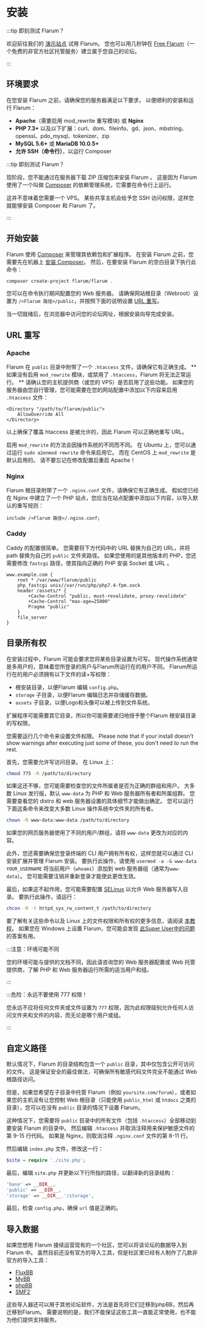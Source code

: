 # 安装

:::tip 即刻测试 Flarum？

欢迎前往我们的 [演示站点](https://discuss.flarum.org/d/21101) 试用 Flarum。 您也可以用几秒钟在 [Free Flarum](https://www.freeflarum.com)（一个免费的非官方社区托管服务）建立属于您自己的论坛。

:::

## 环境要求

在您安装 Flarum 之前，请确保您的服务器满足以下要求， 以便顺利的安装和运行 Flarum：

* **Apache**（需要启用 mod\_rewrite 重写模块) 或 **Nginx**
* **PHP 7.3+** 以及以下扩展：curl、dom、fileinfo、gd、json、mbstring、openssl、pdo_mysql、tokenizer、zip
* **MySQL 5.6+** 或 **MariaDB 10.0.5+**
* **允许 SSH（命令行）**，以运行 Composer

:::tip 即刻测试 Flarum？

现阶段，您不能通过在服务器下载 ZIP 压缩包来安装 Flarum 。 这是因为 Flarum 使用了一个叫做 [Composer](https://getcomposer.org) 的依赖管理系统，它需要在命令行上运行。

这并不意味着您需要一个 VPS。 某些共享主机会给予您 SSH 访问权限，这样您就能够安装 Composer 和 Flarum 了。

:::

## 开始安装

Flarum 使用 [Composer](https://getcomposer.org) 来管理其依赖包和扩展程序。 在安装 Flarum 之前，您需要先在机器上 [安装 Composer](https://getcomposer.org)。 然后，在要安装 Flarum 的空白目录下执行此命令：

```bash
composer create-project flarum/flarum .
```

您可以在命令执行期间配置您的 Web 服务器。 请确保网站根目录（Webroot）设置为 `/<Flarum 路径>/public`，并按照下面的说明设置 [URL 重写](#url-rewriting)。

当一切就绪后，在浏览器中访问您的论坛网址，根据安装向导完成安装。

## URL 重写

### Apache

Flarum 在 `public` 目录中附带了一个 `.htaccess` 文件，请确保它有正确生成。 **如果没有启用 `mod_rewrite` 模块，或禁用了 `.htaccess`，Flarum 将无法正常运行。 ** 请确认您的主机提供商（或您的 VPS）是否启用了这些功能。 如果您的服务器由您自行管理，您可能需要在您的网站配置中添加以下内容来启用 `.htaccess` 文件：

```
<Directory "/path/to/flarum/public">
    AllowOverride All
</Directory>
```

以上确保了覆盖 htaccess 是被允许的，因此 Flarum 可以正确地重写 URL。

启用 `mod_rewrite` 的方法会因操作系统的不同而不同。 在 Ubuntu 上，您可以通过运行 `sudo a2enmod rewrite` 命令来启用它。 而在 CentOS 上 `mod_rewrite` 是默认启用的。 请不要忘记在修改配置后重启 Apache！

### Nginx

Flarum 根目录附带了一个 `.nginx.conf` 文件，请确保它有正确生成。 假如您已经在 Nginx 中建立了一个 PHP 站点，您应当在站点配置中添加以下内容，以导入默认的重写规则：

```nginx
include /<Flarum 路径>/.nginx.conf;
```

### Caddy

Caddy 的配置很简单。 您需要将下方代码中的 URL 替换为自己的 URL，并将 path 替换为自己的 `public` 文件夹路径。 如果您使用的是其他版本的 PHP，您还需要修改 `fastcgi` 路径，使其指向正确的 PHP 安装 Socket 或 URL 。

```
www.example.com {
    root * /var/www/flarum/public
    php_fastcgi unix//var/run/php/php7.4-fpm.sock
    header /assets/* {
        +Cache-Control "public, must-revalidate, proxy-revalidate"
        +Cache-Control "max-age=25000"
        Pragma "public"
    }
    file_server
}
```
## 目录所有权

在安装过程中，Flarum 可能会要求您将某些目录设置为可写。 现代操作系统通常是多用户的，意味着您所登录的用户与Flarum所运行在的用户不同。 Flarum所运行在的用户必须拥有以下文件的读+写权限：

- 根安装目录，以便Flarum 编辑 `config.php`。
- `storage` 子目录，以便Flarum 编辑日志并存储缓存数据。
- `assets` 子目录，以便Logo和头像可以被上传到文件系统。

扩展程序可能需要其它目录，所以你可能需要递归地授予整个Flarum 根安装目录的写权限。

您需要运行几个命令来设置文件权限。 Please note that if your install doesn't show warnings after executing just some of these, you don't need to run the rest.

首先，您需要允许写访问目录。 在 Linux 上：

```bash
chmod 775 -R /path/to/directory
```

如果这还不够，您可能需要检查您的文件所属者是否为正确的群组和用户。 大多数 Linux 发行版，默认 `www-data` 为 PHP 和 Web 服务器所有者和所属组群。 您需要查看您的 distro 和 web 服务器设置的具体细节才能做出确定。 您可以运行下面这条命令来改变大多数 Linux 操作系统中文件夹的所有者。

```bash
chown -R www-data:www-data /path/to/directory
```

如果您的网页服务器使用了不同的用户/群组，请将 `www-data` 更改为对应的内容。

此外，您还需要确保您登录终端的 CLI 用户拥有所有权，这样您就可以通过 CLI 安装扩展并管理 Flarum 安装。 要执行此操作，请使用 `usermod -a -G www-data YOUR_USERNAME` 将当前用户（`whoami`）添加到 web 服务器组（通常为`www-data`）。 您可能需要注销并重新登录才能使此更改生效。

最后，如果这不起作用，您可能需要配置 [SELinux](https://www.redhat.com/en/topics/linux/what-is-selinux) 以允许 Web 服务器写入目录。 要执行此操作，请运行：

```bash
chcon -R -t httpd_sys_rw_content_t /path/to/directory
```

要了解有关这些命令以及 Linux 上的文件权限和所有权的更多信息，请阅读 [本教程](https://www.thegeekdiary.com/understanding-basic-file-permissions-and-ownership-in-linux/)。 如果您在 Windows 上设置 Flarum，您可能会发现 [此Super User中的问题](https://superuser.com/questions/106181/equivalent-of-chmod-to-change-file-permissions-in-windows) 的答案有用。

:::注意：环境可能不同

您的环境可能与提供的文档不同，因此请咨询您的 Web 服务器配置或 Web 托管提供商，了解 PHP 和 Web 服务器运行所需的适当用户和组。

:::

:::危险：永远不要使用 777 权限！

您永远不应将任何文件夹或文件设置为 `777` 权限，因为此权限级别允许任何人访问文件夹和文件的内容，而无论是哪个用户或组。

:::

## 自定义路径

默认情况下，Flarum 的目录结构包含一个 `public` 目录，其中仅包含公开可访问的文件。 这是保证安全的最佳做法，可确保所有敏感代码文件完全不能通过 Web 根路径访问。

但是，如果您希望在子目录中托管 Flarum（例如 `yoursite.com/forum`），或者如果您的主机没有让您控制 Web 根目录（只能使用 `public_html` 或 `htdocs` 之类的目录），您可以在没有 `public` 目录的情况下设置 Flarum。

这种情况下，您需要将 `public` 目录中的所有文件（包括 `.htaccess`）全部移动到要安装 Flarum 的目录中。 然后编辑 `.htaccess` 并取消注释用来保护敏感文件的第 9-15 行代码。 如果是 Nginx，则取消注释 `.nginx.conf` 文件的第 8-11 行。

然后编辑 `index.php` 文件，修改这一行：

```php
$site = require './site.php';
```

 最后，编辑 `site.php` 并更新以下行所指的路径，以翻译新的目录结构：

```php
'base' => __DIR__,
'public' => __DIR__,
'storage' => __DIR__.'/storage',
```

最后，检查 `config.php`，确保 `url` 值是正确的。

## 导入数据

如果您想用 Flarum 接续运营现有的一个社区，您可以将该论坛的数据导入到 Flarum 中。 虽然目前还没有官方的导入工具，但是社区里已经有人制作了几款非官方的导入工具：

* [FluxBB](https://discuss.flarum.org/d/3867-fluxbb-to-flarum-migration-tool)
* [MyBB](https://discuss.flarum.org/d/5506-mybb-migrate-script)
* [phpBB](https://discuss.flarum.org/d/1117-phpbb-migrate-script-updated-for-beta-5)
* [SMF2](https://github.com/ItalianSpaceAstronauticsAssociation/smf2_to_flarum)

这些导入器还可以用于其他论坛软件，方法是首先将它们迁移到phpBB，然后再迁移到Flarum。 需要说明的是，我们不能保证这些工具一直能正常使用，也不能为他们提供支持服务。
